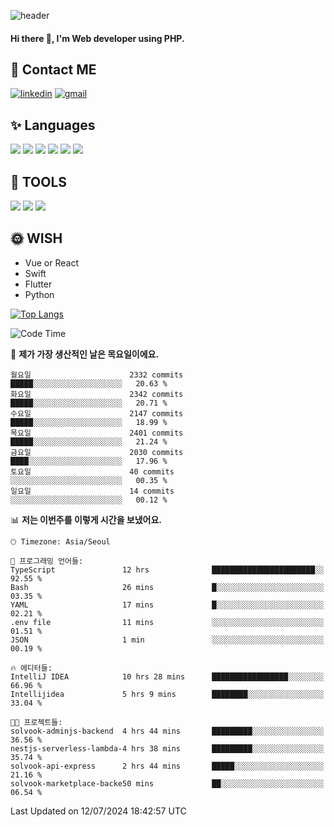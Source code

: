 ![header](https://capsule-render.vercel.app/api?type=waving&color=auto&height=300&section=header&text=Elin&fontSize=90&animation=twinkling)

#### Hi there 👋, I'm <b>Web developer</b> using PHP. ####

<!--
- 🔭 I’m currently working on Uniwill
- 🌱 I’m currently learning Vue or React or Python.
-->

<!---#### I am PHP developer --->

## 💌 Contact ME ###
[<img src='https://img.shields.io/badge/-EunjiKo-%230A66C2?style=flat-square&logo=LinkedIn&logoColor=white' alt='linkedin'>](https://www.linkedin.com/in/https://www.linkedin.com/in/eunji-ko-00a907164//)  [<img src='https://img.shields.io/badge/-einee214%40gmail.com-%23EA4335?style=flat-square&logo=Gmail&logoColor=white' alt='gmail'>](einee214@gmail.com)  


## ✨ Languages
<img src='https://img.shields.io/badge/-PHP-%23777BB4?style=for-the-badge&logo=PHP&logoColor=white'> <img src='https://img.shields.io/badge/-Laravel-%23FF2D20?style=for-the-badge&logo=Laravel&logoColor=white'> <img src='https://img.shields.io/badge/Jquery-%230769AD?style=for-the-badge&logo=Jquery&logoColor=white'> <img src='https://img.shields.io/badge/CSS3-%231572B6?style=for-the-badge&logo=CSS3&logoColor=white'> <img src='https://img.shields.io/badge/Bootstrap-%237952B3?style=for-the-badge&logo=Bootstrap&logoColor=white' > <img src='https://img.shields.io/badge/MySQL-%234479A1?style=for-the-badge&logo=MySQL&logoColor=white' >

## 🌷 TOOLS
<img src='https://img.shields.io/badge/PHPSTORM-%23000000?style=for-the-badge&logo=PhpStorm&logoColor=white' > <img src='https://img.shields.io/badge/GitLab-%23FCA121?style=for-the-badge&logo=GitLab&logoColor=white' > <img src='https://img.shields.io/badge/GitHub-%23181717?style=for-the-badge&logo=GitHub&logoColor=white'>


## 🌞 WISH
- Vue or React
- Swift
- Flutter
- Python


[![Top Langs](https://github-readme-stats.vercel.app/api/top-langs/?username=ein214&layout=compact)](https://github.com/anuraghazra/github-readme-stats)

<!--START_SECTION:waka-->
![Code Time](http://img.shields.io/badge/Code%20Time-3%2C624%20hrs%2016%20mins-blue)

📅 **제가 가장 생산적인 날은 목요일이에요.** 

```text
월요일                      2332 commits        █████░░░░░░░░░░░░░░░░░░░░   20.63 % 
화요일                      2342 commits        █████░░░░░░░░░░░░░░░░░░░░   20.71 % 
수요일                      2147 commits        █████░░░░░░░░░░░░░░░░░░░░   18.99 % 
목요일                      2401 commits        █████░░░░░░░░░░░░░░░░░░░░   21.24 % 
금요일                      2030 commits        ████░░░░░░░░░░░░░░░░░░░░░   17.96 % 
토요일                      40 commits          ░░░░░░░░░░░░░░░░░░░░░░░░░   00.35 % 
일요일                      14 commits          ░░░░░░░░░░░░░░░░░░░░░░░░░   00.12 % 
```


📊 **저는 이번주를 이렇게 시간을 보냈어요.** 

```text
🕑︎ Timezone: Asia/Seoul

💬 프로그래밍 언어들: 
TypeScript               12 hrs              ███████████████████████░░   92.55 % 
Bash                     26 mins             █░░░░░░░░░░░░░░░░░░░░░░░░   03.35 % 
YAML                     17 mins             █░░░░░░░░░░░░░░░░░░░░░░░░   02.21 % 
.env file                11 mins             ░░░░░░░░░░░░░░░░░░░░░░░░░   01.51 % 
JSON                     1 min               ░░░░░░░░░░░░░░░░░░░░░░░░░   00.19 % 

🔥 에디터들: 
IntelliJ IDEA            10 hrs 28 mins      █████████████████░░░░░░░░   66.96 % 
Intellijidea             5 hrs 9 mins        ████████░░░░░░░░░░░░░░░░░   33.04 % 

🐱‍💻 프로젝트들: 
solvook-adminjs-backend  4 hrs 44 mins       █████████░░░░░░░░░░░░░░░░   36.56 % 
nestjs-serverless-lambda-4 hrs 38 mins       █████████░░░░░░░░░░░░░░░░   35.74 % 
solvook-api-express      2 hrs 44 mins       █████░░░░░░░░░░░░░░░░░░░░   21.16 % 
solvook-marketplace-backe50 mins             ██░░░░░░░░░░░░░░░░░░░░░░░   06.54 % 
```


 Last Updated on 12/07/2024 18:42:57 UTC
<!--END_SECTION:waka-->

<!---![GitHub stats](https://github-readme-stats.vercel.app/api?username=ein214&show_icons=true&theme=dracula)  --->



